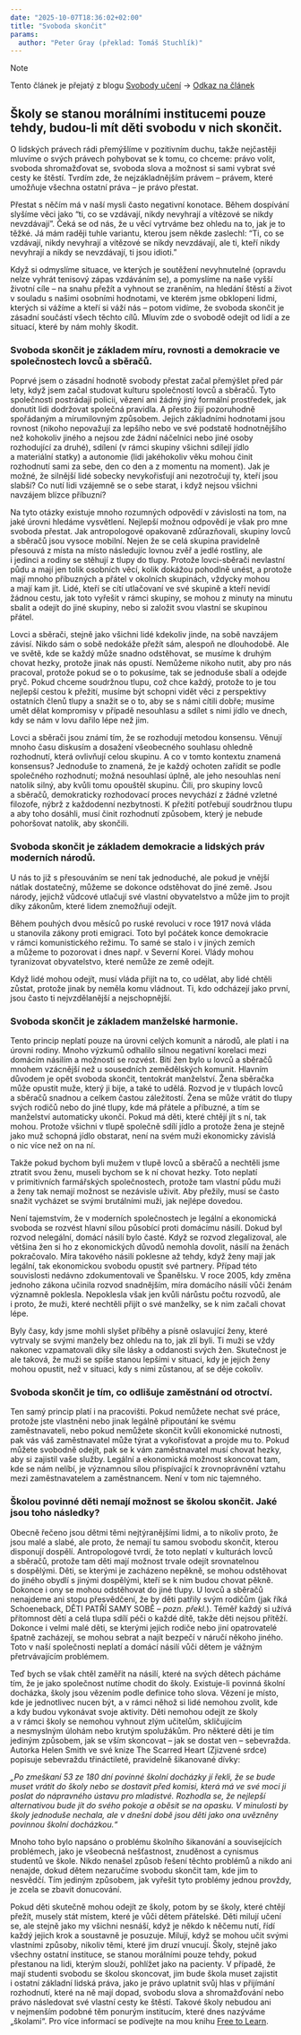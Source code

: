 ```yaml
---
date: "2025-10-07T18:36:02+02:00"
title: "Svoboda skončit"
params:
  author: "Peter Gray (překlad: Tomáš Stuchlík)"
---
```


> [!note]
> Tento článek je přejatý z blogu [Svobody učení](https://www.svobodauceni.cz) -> [Odkaz na článek](https://www.svobodauceni.cz/clanek/nejzakladnejsi-svobodou-je-svoboda-skoncit-2/)

## Školy se stanou morálními institucemi pouze tehdy, budou-li mít děti svobodu v nich skončit.

O lidských právech rádi přemýšlíme v pozitivním duchu, takže nejčastěji mluvíme o svých právech pohybovat se k tomu, co chceme: právo volit, svoboda shromažďovat se, svoboda slova a možnost si sami vybrat své cesty ke štěstí. Tvrdím zde, že nejzákladnějším právem – právem, které umožňuje všechna ostatní práva – je právo přestat.

Přestat s něčím má v naší mysli často negativní konotace. Během dospívání slyšíme věci jako “ti, co se vzdávají, nikdy nevyhrají a vítězové se nikdy nevzdávají”. Čeká se od nás, že u věcí vytrváme bez ohledu na to, jak je to těžké. Já mám raději tuhle variantu, kterou jsem někde zaslechl: “Ti, co se vzdávají, nikdy nevyhrají a vítězové se nikdy nevzdávají, ale ti, kteří nikdy nevyhrají a nikdy se nevzdávají, ti jsou idioti.”

Když si odmyslíme situace, ve kterých je soutěžení nevyhnutelné (opravdu nelze vyhrát tenisový zápas vzdáváním se), a pomyslíme na naše vyšší životní cíle – na snahu přežít a vyhnout se zraněním, na hledání štěstí a život v souladu s našimi osobními hodnotami, ve kterém jsme obklopeni lidmi, kterých si vážíme a kteří si váží nás – potom vidíme, že svoboda skončit je zásadní součástí všech těchto cílů. Mluvím zde o svobodě odejít od lidí a ze situací, které by nám mohly škodit.

### Svoboda skončit je základem míru, rovnosti a demokracie ve společnostech lovců a sběračů.

Poprvé jsem o zásadní hodnotě svobody přestat začal přemýšlet před pár lety, když jsem začal studovat kulturu společností lovců a sběračů. Tyto společnosti postrádají policii, vězení ani žádný jiný formální prostředek, jak donutit lidi dodržovat společná pravidla. A přesto žijí pozoruhodně spořádaným a mírumilovným způsobem. Jejich základními hodnotami jsou rovnost (nikoho nepovažují za lepšího nebo ve své podstatě hodnotnějšího než kohokoliv jiného a nejsou zde žádní náčelníci nebo jiné osoby rozhodující za druhé), sdílení (v rámci skupiny všichni sdílejí jídlo a materiální statky) a autonomie (lidi jakéhokoliv věku mohou činit rozhodnutí sami za sebe, den co den a z momentu na moment). Jak je možné, že silnější lidé sobecky nevykořisťují ani nezotročují ty, kteří jsou slabší? Co nutí lidi vzájemně se o sebe starat, i když nejsou všichni navzájem blízce příbuzní?

Na tyto otázky existuje mnoho rozumných odpovědí v závislosti na tom, na jaké úrovni hledáme vysvětlení. Nejlepší možnou odpovědí je však pro mne svoboda přestat. Jak antropologové opakovaně zdůrazňovali, skupiny lovců a sběračů jsou vysoce mobilní. Nejen že se celá skupina pravidelně přesouvá z místa na místo následujíc lovnou zvěř a jedlé rostliny, ale i jedinci a rodiny se stěhují z tlupy do tlupy. Protože lovci-sběrači nevlastní půdu a mají jen tolik osobních věcí, kolik dokážou pohodlně unést, a protože mají mnoho příbuzných a přátel v okolních skupinách, vždycky mohou a mají kam jít. Lidé, kteří se cítí utlačovaní ve své skupině a kteří nevidí žádnou cestu, jak toto vyřešit v rámci skupiny, se mohou z minuty na minutu sbalit a odejít do jiné skupiny, nebo si založit svou vlastní se skupinou přátel.

Lovci a sběrači, stejně jako všichni lidé kdekoliv jinde, na sobě navzájem závisí. Nikdo sám o sobě nedokáže přežít sám, alespoň ne dlouhodobě. Ale ve světě, kde se každý může snadno odstěhovat, se musíme k druhým chovat hezky, protože jinak nás opustí. Nemůžeme nikoho nutit, aby pro nás pracoval, protože pokud se o to pokusíme, tak se jednoduše sbalí a odejde pryč. Pokud chceme soudržnou tlupu, což chce každý, protože to je tou nejlepší cestou k přežití, musíme být schopni vidět věci z perspektivy ostatních členů tlupy a snažit se o to, aby se s námi cítili dobře; musíme umět dělat kompromisy v případě nesouhlasu a sdílet s nimi jídlo ve dnech, kdy se nám v lovu dařilo lépe než jim.

Lovci a sběrači jsou známí tím, že se rozhodují metodou konsensu. Věnují mnoho času diskusím a dosažení všeobecného souhlasu ohledně rozhodnutí, která ovlivňují celou skupinu. A co v tomto kontextu znamená konsensus? Jednoduše to znamená, že je každý ochoten zařídit se podle společného rozhodnutí; možná nesouhlasí úplně, ale jeho nesouhlas není natolik silný, aby kvůli tomu opouštěl skupinu. Čili, pro skupiny lovců a sběračů, demokraticky rozhodovací proces nevychází z žádné vzletné filozofe, nýbrž z každodenní nezbytnosti. K přežití potřebují soudržnou tlupu a aby toho dosáhli, musí činit rozhodnutí způsobem, který je nebude pohoršovat natolik, aby skončili.

### Svoboda skončit je základem demokracie a lidských práv moderních národů.

U nás to již s přesouváním se není tak jednoduché, ale pokud je vnější nátlak dostatečný, můžeme se dokonce odstěhovat do jiné země. Jsou národy, jejichž vůdcové utlačují své vlastní obyvatelstvo a může jim to projít díky zákonům, které lidem znemožňují odejít.

Během pouhých dvou měsíců po ruské revoluci v roce 1917 nová vláda u stanovila zákony proti emigraci. Toto byl počátek konce demokracie v rámci komunistického režimu. To samé se stalo i v jiných zemích a můžeme to pozorovat i dnes např. v Severní Korei. Vlády mohou tyranizovat obyvatelstvo, které nemůže ze země odejít.

Když lidé mohou odejít, musí vláda přijít na to, co udělat, aby lidé chtěli zůstat, protože jinak by neměla komu vládnout. Ti, kdo odcházejí jako první, jsou často ti nejvzdělanější a nejschopnější.

### Svoboda skončit je základem manželské harmonie.

Tento princip neplatí pouze na úrovni celých komunit a národů, ale platí i na úrovni rodiny. Mnoho výzkumů odhalilo silnou negativní korelaci mezi domácím násilím a možností se rozvést. Bití žen bylo u lovců a sběračů mnohem vzácnější než u sousedních zemědělských komunit. Hlavním důvodem je opět svoboda skončit, tentokrát manželství. Žena sběračka může opustit muže, který ji bije, a také to udělá. Rozvod je v tlupách lovců a sběračů snadnou a celkem častou záležitostí. Žena se může vrátit do tlupy svých rodičů nebo do jiné tlupy, kde má přátele a příbuzné, a tím se manželství automaticky ukončí. Pokud má děti, které chtějí jít s ní, tak mohou. Protože všichni v tlupě společně sdílí jídlo a protože žena je stejně jako muž schopná jídlo obstarat, není na svém muži ekonomicky závislá o nic více než on na ní.

Takže pokud bychom byli mužem v tlupě lovců a sběračů a nechtěli jsme ztratit svou ženu, museli bychom se k ní chovat hezky. Toto neplatí v primitivních farmářských společnostech, protože tam vlastní půdu muži a ženy tak nemají možnost se nezávisle uživit. Aby přežily, musí se často snažit vycházet se svými brutálními muži, jak nejlépe dovedou.

Není tajemstvím, že v moderních společnostech je legální a ekonomická svoboda se rozvést hlavní sílou působící proti domácímu násilí. Dokud byl rozvod nelegální, domácí násilí bylo časté. Když se rozvod zlegalizoval, ale většina žen si ho z ekonomických důvodů nemohla dovolit, násilí na ženách pokračovalo. Míra takového násilí poklesne až tehdy, když ženy mají jak legální, tak ekonomickou svobodu opustit své partnery. Případ této souvislosti nedávno zdokumentovali ve Španělsku. V roce 2005, kdy změna jednoho zákona učinila rozvod snadnějším, míra domácího násilí vůči ženám významně poklesla. Nepoklesla však jen kvůli nárůstu počtu rozvodů, ale i proto, že muži, které nechtěli přijít o své manželky, se k nim začali chovat lépe.

Byly časy, kdy jsme mohli slyšet příběhy a písně oslavující ženy, které vytrvaly se svými manžely bez ohledu na to, jak zlí byli. Ti muži se vždy nakonec vzpamatovali díky síle lásky a oddanosti svých žen. Skutečnost je ale taková, že muži se spíše stanou lepšími v situaci, kdy je jejich ženy mohou opustit, než v situaci, kdy s nimi zůstanou, ať se děje cokoliv.

### Svoboda skončit je tím, co odlišuje zaměstnání od otroctví.

Ten samý princip platí i na pracovišti. Pokud nemůžete nechat své práce, protože jste vlastněni nebo jinak legálně připoutání ke svému zaměstnavateli, nebo pokud nemůžete skončit kvůli ekonomické nutnosti, pak vás váš zaměstnavatel může týrat a vykořisťovat a projde mu to. Pokud můžete svobodně odejít, pak se k vám zaměstnavatel musí chovat hezky, aby si zajistil vaše služby. Legální a ekonomická možnost skoncovat tam, kde se nám nelíbí, je významnou sílou přispívající k zrovnoprávnění vztahu mezi zaměstnavatelem a zaměstnancem. Není v tom nic tajemného.

### Školou povinné děti nemají možnost se školou skončit. Jaké jsou toho následky?

Obecně řečeno jsou dětmi těmi nejtýranějšími lidmi, a to nikoliv proto, že jsou malé a slabé, ale proto, že nemají tu samou svobodu skončit, kterou disponují dospělí. Antropologové tvrdí, že toto neplatí v kulturách lovců a sběračů, protože tam děti mají možnost trvale odejít srovnatelnou s dospělými. Děti, se kterými je zacházeno nepěkně, se mohou odstěhovat do jiného obydlí s jinými dospělými, kteří se k nim budou chovat pěkně. Dokonce i ony se mohou odstěhovat do jiné tlupy. U lovců a sběračů nenajdeme ani stopu přesvědčení, že by děti patřily svým rodičům (jak říká Schoeneback, DĚTI PATŘÍ SAMY SOBĚ _– pozn. překl._). Téměř každý si užívá přítomnost dětí a celá tlupa sdílí péči o každé dítě, takže děti nejsou přítěží. Dokonce i velmi malé děti, se kterými jejich rodiče nebo jiní opatrovatelé špatně zacházejí, se mohou sebrat a najít bezpečí v náručí někoho jiného. Toto v naší společnosti neplatí a domácí násilí vůči dětem je vážným přetrvávajícím problémem.

Teď bych se však chtěl zaměřit na násilí, které na svých dětech pácháme tím, že je jako společnost nutíme chodit do školy. Existuje-li povinná školní docházka, školy jsou vězením podle definice toho slova. Vězení je místo, kde je jednotlivec nucen být, a v rámci něhož si lidé nemohou zvolit, kde a kdy budou vykonávat svoje aktivity. Děti nemohou odejít ze školy a v rámci školy se nemohou vyhnout zlým učitelům, skličujícím a nesmyslným úlohám nebo krutým spolužákům. Pro některé děti je tím jediným způsobem, jak se vším skoncovat – jak se dostat ven – sebevražda. Autorka Helen Smith ve své knize The Scarred Heart (Zjizvené srdce) popisuje sebevraždu třináctileté, pravidelně šikanované dívky:

_„Po zmeškaní 53 ze 180 dní povinné školní docházky jí řekli, že se bude muset vrátit do školy nebo se dostavit před komisi, která má ve své moci ji poslat do nápravného ústavu pro mladistvé. Rozhodla se, že nejlepší alternativou bude jít do svého pokoje a oběsit se na opasku. V minulosti by školy jednoduše nechala, ale v dnešní době jsou děti jako ona uvězněny povinnou školní docházkou.“_

Mnoho toho bylo napsáno o problému školního šikanování a souvisejících problémech, jako je všeobecná nešťastnost, znuděnost a cynismus studentů ve škole. Nikdo nenašel způsob řešení těchto problémů a nikdo ani nenajde, dokud dětem nezaručíme svobodu skončit tam, kde jim to nesvědčí. Tím jediným způsobem, jak vyřešit tyto problémy jednou provždy, je zcela se zbavit donucování.

Pokud děti skutečně mohou odejít ze školy, potom by se školy, které chtějí přežít, musely stát místem, které je vůči dětem přátelské. Děti milují učení se, ale stejně jako my všichni nesnáší, když je někdo k něčemu nutí, řídí každý jejich krok a soustavně je posuzuje. Milují, když se mohou učit svými vlastními způsoby, nikoliv těmi, které jim druzí vnucují. Školy, stejně jako všechny ostatní instituce, se stanou morálními pouze tehdy, pokud přestanou na lidi, kterým slouží, pohlížet jako na pacienty. V případě, že mají studenti svobodu se školou skoncovat, jim bude škola muset zajistit i ostatní základní lidská práva, jako je právo uplatnit svůj hlas v přijímání rozhodnutí, které na ně mají dopad, svobodu slova a shromažďování nebo právo následovat své vlastní cesty ke štěstí. Takové školy nebudou ani v nejmenším podobné těm ponurým institucím, které dnes nazýváme „školami“. Pro více informací se podívejte na mou knihu [Free to Learn](https://www.bookdepository.com/Free-to-Learn/9780465084999).
